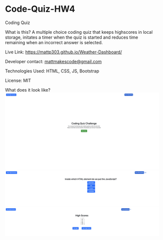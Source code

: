 # Code-Quiz-HW4

Coding Quiz

What is this?
A multiple choice coding quiz that keeps highscores in local storage, initates a timer when the quiz is started and reduces time remaining when an incorrect answer is selected.

Live Link: https://mattp303.github.io/Weather-Dashboard/

Developer contact: mattmakescode@gmail.com

Technologies Used: HTML, CSS, JS, Bootstrap

License: MIT

What does it look like?
![Screenshot](./Screen%20Shot%20codeQuiz%206.34.30%20PM.png)
![Screenshot](./Screen%20Shot%20codeQuiz%206.34.41%20PM.png)
![Screenshot](./Screen%20Shot%20codeQuiz%206.35.55%20PM.png)
